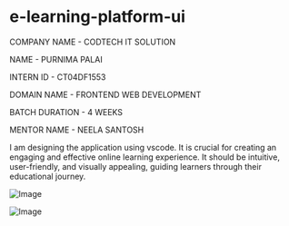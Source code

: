 # e-learning-platform-ui

COMPANY NAME - CODTECH IT SOLUTION

NAME - PURNIMA PALAI

INTERN ID - CT04DF1553

DOMAIN NAME - FRONTEND WEB DEVELOPMENT

BATCH DURATION - 4 WEEKS

MENTOR NAME - NEELA SANTOSH

I am designing the application using vscode. It is crucial for creating an engaging and effective online learning experience. It should be intuitive, user-friendly, and visually appealing, guiding learners through their educational journey.

![Image](https://github.com/user-attachments/assets/2cd65815-01bd-40aa-9a63-e978a8d1ed49)

![Image](https://github.com/user-attachments/assets/b2f90a85-16af-4caa-83ab-84bc221a8bd0)

